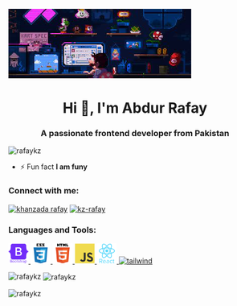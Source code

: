 ![logo](download.jpg)
<h1 align="center">Hi 👋, I'm Abdur Rafay</h1>
<h3 align="center">A passionate frontend developer from Pakistan</h3>

<p align="left"> <img src="programmer.gif&style=flat" alt="rafaykz" /> </p>

- ⚡ Fun fact **I am funy**

<h3 align="left">Connect with me:</h3>
<p align="left">
<a href="https://fb.com/khanzada rafay" target="blank"><img align="center" src="https://raw.githubusercontent.com/rahuldkjain/github-profile-readme-generator/master/src/images/icons/Social/facebook.svg" alt="khanzada rafay" height="30" width="40" /></a>
<a href="https://instagram.com/kz-rafay" target="blank"><img align="center" src="https://raw.githubusercontent.com/rahuldkjain/github-profile-readme-generator/master/src/images/icons/Social/instagram.svg" alt="kz-rafay" height="30" width="40" /></a>
</p>

<h3 align="left">Languages and Tools:</h3>
<p align="left"> <a href="https://getbootstrap.com" target="_blank" rel="noreferrer"> <img src="https://raw.githubusercontent.com/devicons/devicon/master/icons/bootstrap/bootstrap-plain-wordmark.svg" alt="bootstrap" width="40" height="40"/> </a> <a href="https://www.w3schools.com/css/" target="_blank" rel="noreferrer"> <img src="https://raw.githubusercontent.com/devicons/devicon/master/icons/css3/css3-original-wordmark.svg" alt="css3" width="40" height="40"/> </a> <a href="https://www.w3.org/html/" target="_blank" rel="noreferrer"> <img src="https://raw.githubusercontent.com/devicons/devicon/master/icons/html5/html5-original-wordmark.svg" alt="html5" width="40" height="40"/> </a> <a href="https://developer.mozilla.org/en-US/docs/Web/JavaScript" target="_blank" rel="noreferrer"> <img src="https://raw.githubusercontent.com/devicons/devicon/master/icons/javascript/javascript-original.svg" alt="javascript" width="40" height="40"/> </a> <a href="https://reactjs.org/" target="_blank" rel="noreferrer"> <img src="https://raw.githubusercontent.com/devicons/devicon/master/icons/react/react-original-wordmark.svg" alt="react" width="40" height="40"/> </a> <a href="https://tailwindcss.com/" target="_blank" rel="noreferrer"> <img src="https://www.vectorlogo.zone/logos/tailwindcss/tailwindcss-icon.svg" alt="tailwind" width="40" height="40"/> </a> </p>

<p><img align="left" src="https://github-readme-stats.vercel.app/api/top-langs?username=rafaykz&show_icons=true&locale=en&layout=compact" alt="rafaykz" /></p>

<p>&nbsp;<img align="center" src="https://github-readme-stats.vercel.app/api?username=rafaykz&show_icons=true&locale=en" alt="rafaykz" /></p>

<p><img align="center" src="https://github-readme-streak-stats.herokuapp.com/?user=rafaykz&" alt="rafaykz" /></p>

